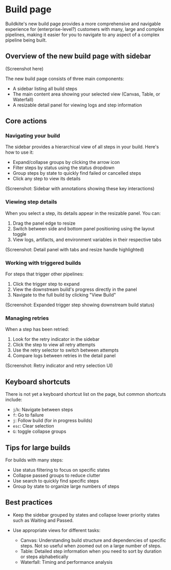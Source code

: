 # Build page

Buildkite's new build page provides a more comprehensive and navigable experience for (enterprise-level?) customers with many, large and complex pipelines, making it easier for you to navigate to any aspect of a complex pipeline being built.

## Overview of the new build page with sidebar

(Screenshot here)

The new build page consists of three main components:

- A sidebar listing all build steps
- The main content area showing your selected view (Canvas, Table, or Waterfall)
- A resizable detail panel for viewing logs and step information

## Core actions

### Navigating your build

The sidebar provides a hierarchical view of all steps in your build. Here's how to use it:

- Expand/collapse groups by clicking the arrow icon
- Filter steps by status using the status dropdown
- Group steps by state to quickly find failed or cancelled steps
- Click any step to view its details

(Screenshot: Sidebar with annotations showing these key interactions)

### Viewing step details

When you select a step, its details appear in the resizable panel. You can:

1. Drag the panel edge to resize
1. Switch between side and bottom panel positioning using the layout toggle
1. View logs, artifacts, and environment variables in their respective tabs

(Screenshot: Detail panel with tabs and resize handle highlighted)

### Working with triggered builds

For steps that trigger other pipelines:

1. Click the trigger step to expand
1. View the downstream build's progress directly in the panel
1. Navigate to the full build by clicking "View Build"

(Screenshot: Expanded trigger step showing downstream build status)

### Managing retries

When a step has been retried:

1. Look for the retry indicator in the sidebar
1. Click the step to view all retry attempts
1. Use the retry selector to switch between attempts
1. Compare logs between retries in the detail panel

(Screenshot: Retry indicator and retry selection UI)

## Keyboard shortcuts

There is not yet a keyboard shortcut list on the page, but common shortcuts include:

- `j`/`k`: Navigate between steps
- `f`: Go to failure
- `j`: Follow build (for in progress builds)
- `esc`: Clear selection
- `G`: toggle collapse groups

## Tips for large builds

For builds with many steps:

- Use status filtering to focus on specific states
- Collapse passed groups to reduce clutter
- Use search to quickly find specific steps
- Group by state to organize large numbers of steps

## Best practices

- Keep the sidebar grouped by states and collapse lower priority states such as Waiting and Passed.
- Use appropriate views for different tasks:

    * Canvas: Understanding build structure and dependencies of specific steps. Not so useful when zoomed out on a large number of steps.
    * Table: Detailed step information when you need to sort by duration or steps alphabetically
    * Waterfall: Timing and performance analysis
